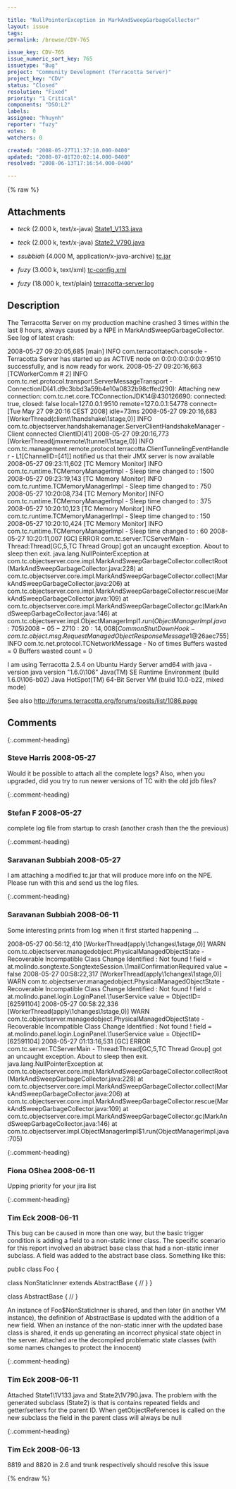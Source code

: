 ```yaml
---

title: "NullPointerException in MarkAndSweepGarbageCollector"
layout: issue
tags: 
permalink: /browse/CDV-765

issue_key: CDV-765
issue_numeric_sort_key: 765
issuetype: "Bug"
project: "Community Development (Terracotta Server)"
project_key: "CDV"
status: "Closed"
resolution: "Fixed"
priority: "1 Critical"
components: "DSO:L2"
labels: 
assignee: "hhuynh"
reporter: "fuzy"
votes:  0
watchers: 0

created: "2008-05-27T11:37:10.000-0400"
updated: "2008-07-01T20:02:14.000-0400"
resolved: "2008-06-13T17:16:54.000-0400"

---
```




{% raw %}


## Attachments
  
* <em>teck</em> (2.000 k, text/x-java) [State1_V133.java](/attachments/CDV/CDV-765/State1_V133.java)
  
* <em>teck</em> (2.000 k, text/x-java) [State2_V790.java](/attachments/CDV/CDV-765/State2_V790.java)
  
* <em>ssubbiah</em> (4.000 M, application/x-java-archive) [tc.jar](/attachments/CDV/CDV-765/tc.jar)
  
* <em>fuzy</em> (3.000 k, text/xml) [tc-config.xml](/attachments/CDV/CDV-765/tc-config.xml)
  
* <em>fuzy</em> (18.000 k, text/plain) [terracotta-server.log](/attachments/CDV/CDV-765/terracotta-server.log)
  



## Description

<div markdown="1" class="description">

The Terracotta Server on my production machine crashed 3 times within the last 8 hours, always caused by a NPE in MarkAndSweepGarbageCollector. See log of latest crash:

2008-05-27 09:20:05,685 [main] INFO com.terracottatech.console - Terracotta Server has started up as ACTIVE node on 0:0:0:0:0:0:0:0:9510 successfully, and is now ready for work.
 2008-05-27 09:20:16,663 [TCWorkerComm # 2] INFO com.tc.net.protocol.transport.ServerMessageTransport - ConnectionID(41.d9c3bbd3a59b4e10a0832b98cffed290): Attaching new connection: com.tc.net.core.TCConnectionJDK14@430126690: connected: true, closed: false local=127.0.0.1:9510 remote=127.0.0.1:54778 connect=[Tue May 27 09:20:16 CEST 2008] idle=73ms
 2008-05-27 09:20:16,683 [WorkerThread(client\1handshake\1stage,0)] INFO com.tc.objectserver.handshakemanager.ServerClientHandshakeManager - Client connected ClientID[41]
 2008-05-27 09:20:16,773 [WorkerThread(jmxremote\1tunnel\1stage,0)] INFO com.tc.management.remote.protocol.terracotta.ClientTunnelingEventHandler - L1[ChannelID=[41]] notified us that their JMX server is now available
 2008-05-27 09:23:11,602 [TC Memory Monitor] INFO com.tc.runtime.TCMemoryManagerImpl - Sleep time changed to : 1500
 2008-05-27 09:23:19,143 [TC Memory Monitor] INFO com.tc.runtime.TCMemoryManagerImpl - Sleep time changed to : 750
 2008-05-27 10:20:08,734 [TC Memory Monitor] INFO com.tc.runtime.TCMemoryManagerImpl - Sleep time changed to : 375
 2008-05-27 10:20:10,123 [TC Memory Monitor] INFO 
 com.tc.runtime.TCMemoryManagerImpl - Sleep time changed to : 150
 2008-05-27 10:20:10,424 [TC Memory Monitor] INFO com.tc.runtime.TCMemoryManagerImpl - Sleep time changed to : 60
 2008-05-27 10:20:11,007 [GC] ERROR com.tc.server.TCServerMain - Thread:Thread[GC,5,TC Thread Group] got an uncaught exception.  About to sleep then exit.
 java.lang.NullPointerException
 	at com.tc.objectserver.core.impl.MarkAndSweepGarbageCollector.collectRoot(MarkAndSweepGarbageCollector.java:228)
 	at com.tc.objectserver.core.impl.MarkAndSweepGarbageCollector.collect(MarkAndSweepGarbageCollector.java:206)
 	at com.tc.objectserver.core.impl.MarkAndSweepGarbageCollector.rescue(MarkAndSweepGarbageCollector.java:109)
 	at com.tc.objectserver.core.impl.MarkAndSweepGarbageCollector.gc(MarkAndSweepGarbageCollector.java:146)
 	at com.tc.objectserver.impl.ObjectManagerImpl$1.run(ObjectManagerImpl.java:705)
 2008-05-27 10:20:14,008 [CommonShutDownHook - com.tc.object.msg.RequestManagedObjectResponseMessage$1@26aec755] INFO com.tc.net.protocol.TCNetworkMessage - No of times Buffers wasted = 0 Buffers wasted count = 0

I am using Terracotta 2.5.4 on Ubuntu Hardy Server amd64 with java -version
java version "1.6.0\106"
Java(TM) SE Runtime Environment (build 1.6.0\106-b02)
Java HotSpot(TM) 64-Bit Server VM (build 10.0-b22, mixed mode)

See also http://forums.terracotta.org/forums/posts/list/1086.page

</div>

## Comments


{:.comment-heading}
### **Steve Harris** <span class="date">2008-05-27</span>

<div markdown="1" class="comment">

Would it be possible to attach all the complete logs? Also, when you upgraded, did you try to run newer versions of TC with the old jdb files?

</div>


{:.comment-heading}
### **Stefan F** <span class="date">2008-05-27</span>

<div markdown="1" class="comment">

complete log file from startup to crash (another crash than the the previous)

</div>


{:.comment-heading}
### **Saravanan Subbiah** <span class="date">2008-05-27</span>

<div markdown="1" class="comment">

I am attaching a modified tc.jar that will produce more info on the NPE. Please run with this and send us the log files.

</div>


{:.comment-heading}
### **Saravanan Subbiah** <span class="date">2008-06-11</span>

<div markdown="1" class="comment">

Some interesting prints from log when it first started happening ...

2008-05-27 00:56:12,410 [WorkerThread(apply\1changes\1stage,0)] WARN com.tc.objectserver.managedobject.PhysicalManagedObjectState - Recoverable Incompatible Class Change Identified : Not found ! field = at.molindo.songtexte.SongtexteSession.\1mailConfirmationRequired value = false
2008-05-27 00:58:22,317 [WorkerThread(apply\1changes\1stage,0)] WARN com.tc.objectserver.managedobject.PhysicalManagedObjectState - Recoverable Incompatible Class Change Identified : Not found ! field = at.molindo.panel.login.LoginPanel.\1userService value = ObjectID=[62591104]
2008-05-27 00:58:22,336 [WorkerThread(apply\1changes\1stage,0)] WARN com.tc.objectserver.managedobject.PhysicalManagedObjectState - Recoverable Incompatible Class Change Identified : Not found ! field = at.molindo.panel.login.LoginPanel.\1userService value = ObjectID=[62591104]
2008-05-27 01:13:16,531 [GC] ERROR com.tc.server.TCServerMain - Thread:Thread[GC,5,TC Thread Group] got an uncaught exception.  About to sleep then exit.
java.lang.NullPointerException
    at com.tc.objectserver.core.impl.MarkAndSweepGarbageCollector.collectRoot(MarkAndSweepGarbageCollector.java:228)
    at com.tc.objectserver.core.impl.MarkAndSweepGarbageCollector.collect(MarkAndSweepGarbageCollector.java:206)
    at com.tc.objectserver.core.impl.MarkAndSweepGarbageCollector.rescue(MarkAndSweepGarbageCollector.java:109)
    at com.tc.objectserver.core.impl.MarkAndSweepGarbageCollector.gc(MarkAndSweepGarbageCollector.java:146)
    at com.tc.objectserver.impl.ObjectManagerImpl$1.run(ObjectManagerImpl.java:705)


</div>


{:.comment-heading}
### **Fiona OShea** <span class="date">2008-06-11</span>

<div markdown="1" class="comment">

Upping priority for your jira list

</div>


{:.comment-heading}
### **Tim Eck** <span class="date">2008-06-11</span>

<div markdown="1" class="comment">

This bug can be caused in more than one way, but the basic trigger condition is adding a field to a non-static inner class. The specific scenario for this report involved an abstract base class that had a non-static inner subclass. A field was added to the abstract base class. Something like this:

public class Foo {

  class NonStaticInner extends AbstractBase {
   //
  }
}

class AbstractBase {
  // 
} 

An instance of Foo$NonStaticInner is shared, and then later (in another VM instance), the definition of AbstractBase is updated with the addition of a new field. When an instance of the non-static inner with the updated base class is shared, it ends up generating an incorrect physical state object in the server. Attached are the decompiled problematic state classes (with some names changes to protect the innocent)






</div>


{:.comment-heading}
### **Tim Eck** <span class="date">2008-06-11</span>

<div markdown="1" class="comment">

Attached State1\1V133.java and State2\1V790.java. The problem with the generated subclass (State2) is that is contains repeated fields and getter/setters for the parent ID. When getObjectReferences is called on the new subclass the field in the parent class will always be null

</div>


{:.comment-heading}
### **Tim Eck** <span class="date">2008-06-13</span>

<div markdown="1" class="comment">

8819 and 8820 in 2.6 and trunk respectively should resolve this issue

</div>



{% endraw %}
